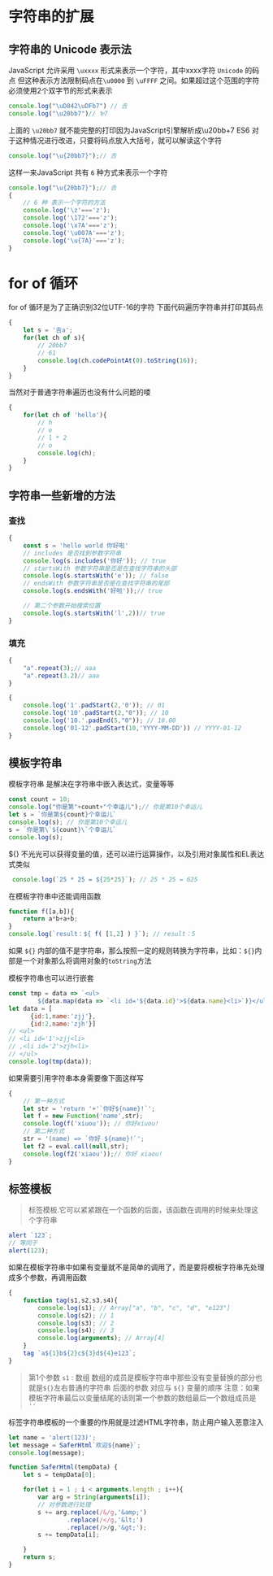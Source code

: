 # 字符串的扩展
## 字符串的 Unicode 表示法
JavaScript 允许采用 `\uxxxx` 形式来表示一个字符，其中xxxx字符 `Unicode` 的码点
但这种表示方法限制码点在`\u0000` 到 `\uFFFF` 之间。如果超过这个范围的字符必须使用2个双字节的形式来表示
```js
console.log("\uD842\uDFb7") // 𠮷
console.log("\u20bb7")// ₻7
```
上面的 `\u20bb7` 就不能完整的打印因为JavaScript引擎解析成\u20bb+7
ES6 对于这种情况进行改进，只要将码点放入大括号，就可以解读这个字符
```js
console.log("\u{20bb7}");// 𠮷
```
这样一来JavaScript 共有 `6` 种方式来表示一个字符
```js
console.log("\u{20bb7}");// 𠮷
{
    // 6 种 表示一个字符的方法
    console.log('\z'==='z');
    console.log('\172'==='z');
    console.log('\x7A'==='z');
    console.log('\u007A'==='z');
    console.log('\u{7A}'==='z');
}
```
# for of 循环
for of 循环是为了正确识别32位UTF-16的字符
下面代码遍历字符串并打印其码点
```js
{
    let s = '𠮷a';
    for(let ch of s){
        // 20bb7
        // 61
        console.log(ch.codePointAt(0).toString(16));
    }
}
```
当然对于普通字符串遍历也没有什么问题的喽
```js
{
    for(let ch of 'hello'){
        // h
        // e
        // l * 2
        // o
        console.log(ch);
    }
}
```
## 字符串一些新增的方法
### 查找
```js
{
    const s = 'hello world 你好啦'
    // includes 是否找到参数字符串
    console.log(s.includes('你好')); // true
    // startsWith 参数字符串是否是在查找字符串的头部
    console.log(s.startsWith('e')); // false
    // endsWith 参数字符串是否是在查找字符串的尾部
    console.log(s.endsWith('好啦'));// true

    // 第二个参数开始搜索位置
    console.log(s.startsWith('l',2))// true
}
```
### 填充
```js
{   
    "a".repeat(3);// aaa
    "a".repeat(3.2)// aaa
}
```
```js
{
    console.log('1'.padStart(2,'0')); // 01
    console.log('10'.padStart(2,"0")); // 10
    console.log('10.'.padEnd(5,"0")); // 10.00
    console.log('01-12'.padStart(10,'YYYY-MM-DD')) // YYYY-01-12
}
```
## 模板字符串
模板字符串 是解决在字符串中嵌入表达式，变量等等
```js
const count = 10;
console.log("你是第"+count+"个幸运儿");// 你是第10个幸运儿
let s = `你是第${count}个幸运儿`
console.log(s); // 你是第10个幸运儿
s = `你是第\`${count}\`个幸运儿`
console.log(s);
```
${} 不光光可以获得变量的值，还可以进行运算操作，以及引用对象属性和EL表达式类似
```js
 console.log(`25 * 25 = ${25*25}`); // 25 * 25 = 625
```
在模板字符串中还能调用函数
```js
function f([a,b]){
    return a*b+a+b;
}
console.log(`result：${ f( [1,2] ) }`); // result：5
```
如果 `${}` 内部的值不是字符串，那么按照一定的规则转换为字符串，比如：`${}`内部是一个对象那么将调用对象的`toString`方法

模板字符串也可以进行嵌套
```js
const tmp = data => `<ul>
        ${data.map(data => `<li id='${data.id}'>${data.name}<li>`)}</ul>`;
let data = [
      {id:1,name:'zjj'},
      {id:2,name:'zjh'}]
// <ul>
// <li id='1'>zjj<li>
// ,<li id='2'>zjh<li>
// </ul>
console.log(tmp(data));
```
如果需要引用字符串本身需要像下面这样写
```js
{
    // 第一种方式
    let str = 'return '+'`你好${name}!`';
    let f = new Function('name',str);
    console.log(f('xiuou')); // 你好xiuou!
    // 第二种方式
    str = '(name) => `你好 ${name}!`';
    let f2 = eval.call(null,str);
    console.log(f2('xiaou'));// 你好 xiaou!
}
```
## 标签模板
>标签模板.它可以紧紧跟在一个函数的后面，该函数在调用的时候来处理这个字符串
```js
alert `123`;
// 等同于
alert(123);
```
如果在模板字符串中如果有变量就不是简单的调用了，而是要将模板字符串先处理成多个参数，再调用函数
```js
{
    function tag(s1,s2,s3,s4){
        console.log(s1); // Array["a", "b", "c", "d", "e123"]
        console.log(s2); // 1
        console.log(s3); // 2
        console.log(s4); // 3
        console.log(arguments); // Array[4]
    }
    tag `a${1}b${2}c${3}d${4}e123`;
}
```
> 第1个参数 `s1` : 数组 数组的成员是模板字符串中那些没有变量替换的部分也就是`${}`左右普通的字符串
> 后面的参数 对应与 `${}` 变量的顺序
> 注意：如果模板字符串最后以变量结尾的话则第一个参数的数组最后一个数组成员是 `''`

标签字符串模板的一个重要的作用就是过滤HTML字符串，防止用户输入恶意注入
```js
let name = 'alert(123)';
let message = SaferHtml`欢迎${name}`;
console.log(message);

function SaferHtml(tempData) {
    let s = tempData[0];

    for(let i = 1 ; i < arguments.length ; i++){
        var arg = String(arguments[i]);
        // 对参数进行处理
        s += arg.replace(/&/g,'&amp;')
                .replace(/</g,'&lt;')
                .replace(/>/g,'&gt;');
        s += tempData[i];

    }
    return s;
}
```
